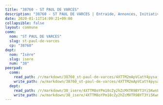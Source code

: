 ```yaml
---
title: "38760 - ST PAUL DE VARCES"
description: "38760 - ST PAUL DE VARCES | Entraide, Annonces, Initiatives"
date: 2020-01-11T14:09:21+09:00
collapsible: false
layout: commune
comm:
  nom: "ST PAUL DE VARCES"
  slug: st-paul-de-varces
  cp: "38760"
dept:
  nom: "Isère"
  slug: isere
  num: "38"
peerpad:
  comm:
    read_path: /r/markdown/38760_st-paul-de-varces/4XTTM2mApVCatY4pysajLpgXbL8KEXRzTRZV66cvHQPddwZPk
    write_path: /w/markdown/38760_st-paul-de-varces/4XTTM2mApVCatY4pysajLpgXbL8KEXRzTRZV66cvHQPddwZPk-K3TgU3HPx2Gp7FeSY8Vjj4Mc3Ya3fg75Z6thFpJuWLSARgDmXttpPMN6Uv8hc2TqRH5ZXcBhubTpHUE7oKwPw46abpmgCMFSuECTxvASE8QvFFynFpJc1ARTMPKZ94iuXNP7GtXg
  dept:
    read_path: /r/markdown/38_isere/4XTTM8oYPm18cZy2hZcMXTR9BYT3Yi5KwnFvpXu1TXaRq7Q3V
    write_path: /w/markdown/38_isere/4XTTM8oYPm18cZy2hZcMXTR9BYT3Yi5KwnFvpXu1TXaRq7Q3V-K3TgUoSzs2JpJwfbzBvgU8N95mHo7JXz7NbEctNRM3EDb2iYHA4maKm3pRQwmboULLPnLFTEhRgTawPTWpmxTxKbTwDgAEzA9tUHjpudQTWdKWfdVSegAo77eCwhXTaVG7AyUZEs
---
```


